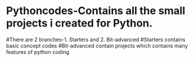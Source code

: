 # Pythoncodes-Contains all the small projects i created for Python.
#There are 2 branches-1. Starters and 2. Bit-advanced
#Starters contains basic concept codes
#Bit-advanced contain projects which contains many features of python coding
